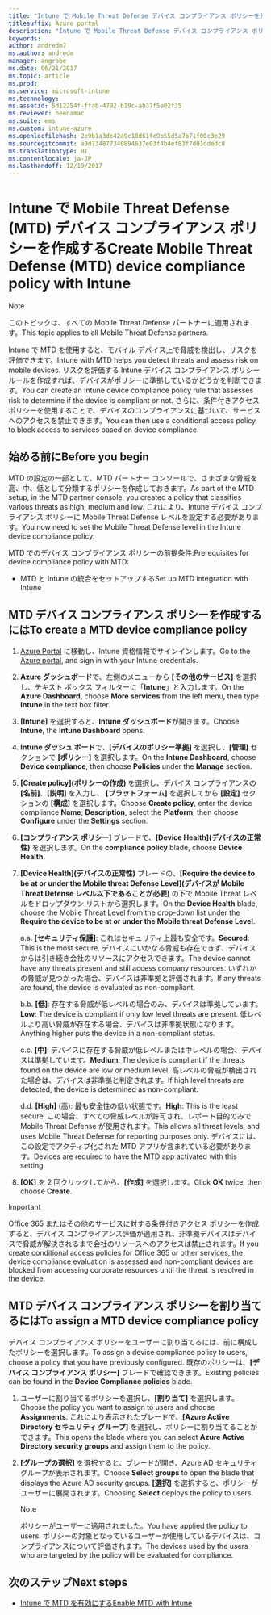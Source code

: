 ```yaml
---
title: "Intune で Mobile Threat Defense デバイス コンプライアンス ポリシーを作成する"
titlesuffix: Azure portal
description: "Intune で Mobile Threat Defense デバイス コンプライアンス ポリシーを作成する"
keywords: 
author: andredm7
ms.author: andredm
manager: angrobe
ms.date: 06/21/2017
ms.topic: article
ms.prod: 
ms.service: microsoft-intune
ms.technology: 
ms.assetid: 5d12254f-ffab-4792-b19c-ab37f5e02f35
ms.reviewer: heenamac
ms.suite: ems
ms.custom: intune-azure
ms.openlocfilehash: 2e9b1a3dc42a9c18d61fc9b55d5a7b71f00c3e29
ms.sourcegitcommit: a9d734877340894637e03f4b4ef83f7d01ddedc8
ms.translationtype: HT
ms.contentlocale: ja-JP
ms.lasthandoff: 12/19/2017
---
```

# <a name="create-mobile-threat-defense-mtd-device-compliance-policy-with-intune"></a><span data-ttu-id="78254-103">Intune で Mobile Threat Defense (MTD) デバイス コンプライアンス ポリシーを作成する</span><span class="sxs-lookup"><span data-stu-id="78254-103">Create Mobile Threat Defense (MTD) device compliance policy with Intune</span></span>

> [!NOTE] 
> <span data-ttu-id="78254-104">このトピックは、すべての Mobile Threat Defense パートナーに適用されます。</span><span class="sxs-lookup"><span data-stu-id="78254-104">This topic applies to all Mobile Threat Defense partners.</span></span>

<span data-ttu-id="78254-105">Intune で MTD を使用すると、モバイル デバイス上で脅威を検出し、リスクを評価できます。</span><span class="sxs-lookup"><span data-stu-id="78254-105">Intune with MTD helps you detect threats and assess risk on mobile devices.</span></span> <span data-ttu-id="78254-106">リスクを評価する Intune デバイス コンプライアンス ポリシー ルールを作成すれば、デバイスがポリシーに準拠しているかどうかを判断できます。</span><span class="sxs-lookup"><span data-stu-id="78254-106">You can create an Intune device compliance policy rule that assesses risk to determine if the device is compliant or not.</span></span> <span data-ttu-id="78254-107">さらに、条件付きアクセス ポリシーを使用することで、デバイスのコンプライアンスに基づいて、サービスへのアクセスを禁止できます。</span><span class="sxs-lookup"><span data-stu-id="78254-107">You can then use a conditional access policy to block access to services based on device compliance.</span></span>

## <a name="before-you-begin"></a><span data-ttu-id="78254-108">始める前に</span><span class="sxs-lookup"><span data-stu-id="78254-108">Before you begin</span></span>

<span data-ttu-id="78254-109">MTD の設定の一部として、MTD パートナー コンソールで、さまざまな脅威を高、中、低として分類するポリシーを作成しておきます。</span><span class="sxs-lookup"><span data-stu-id="78254-109">As part of the MTD setup, in the MTD partner console, you created a policy that classifies various threats as high, medium and low.</span></span> <span data-ttu-id="78254-110">これにより、Intune デバイス コンプライアンス ポリシーに Mobile Threat Defense レベルを設定する必要があります。</span><span class="sxs-lookup"><span data-stu-id="78254-110">You now need to set the Mobile Threat Defense level in the Intune device compliance policy.</span></span>

<span data-ttu-id="78254-111">MTD でのデバイス コンプライアンス ポリシーの前提条件:</span><span class="sxs-lookup"><span data-stu-id="78254-111">Prerequisites for device compliance policy with MTD:</span></span>

-   <span data-ttu-id="78254-112">MTD と Intune の統合をセットアップする</span><span class="sxs-lookup"><span data-stu-id="78254-112">Set up MTD integration with Intune</span></span>

## <a name="to-create-a-mtd-device-compliance-policy"></a><span data-ttu-id="78254-113">MTD デバイス コンプライアンス ポリシーを作成するには</span><span class="sxs-lookup"><span data-stu-id="78254-113">To create a MTD device compliance policy</span></span>

1.  <span data-ttu-id="78254-114">[Azure Portal](https://portal.azure.com/) に移動し、Intune 資格情報でサインインします。</span><span class="sxs-lookup"><span data-stu-id="78254-114">Go to the [Azure portal](https://portal.azure.com/), and sign in with your Intune credentials.</span></span>

2.  <span data-ttu-id="78254-115">**Azure ダッシュボード**で、左側のメニューから **[その他のサービス]** を選択し、テキスト ボックス フィルターに「**Intune**」と入力します。</span><span class="sxs-lookup"><span data-stu-id="78254-115">On the **Azure Dashboard**, choose **More services** from the left menu, then type **Intune** in the text box filter.</span></span>

3.  <span data-ttu-id="78254-116">**[Intune]** を選択すると、**Intune ダッシュボード**が開きます。</span><span class="sxs-lookup"><span data-stu-id="78254-116">Choose **Intune**, the **Intune Dashboard** opens.</span></span>

4. <span data-ttu-id="78254-117">**Intune ダッシュ ボード**で、**[デバイスのポリシー準拠]** を選択し、**[管理]** セクションで **[ポリシー]** を選択します。</span><span class="sxs-lookup"><span data-stu-id="78254-117">On the **Intune Dashboard**, choose **Device compliance**, then choose **Policies** under the **Manage** section.</span></span>

5.  <span data-ttu-id="78254-118">**[Create policy]\(ポリシーの作成\)** を選択し、デバイス コンプライアンスの **[名前]**、**[説明]** を入力し、 **[プラットフォーム]** を選択してから **[設定]** セクションの **[構成]** を選択します。</span><span class="sxs-lookup"><span data-stu-id="78254-118">Choose **Create policy**, enter the device compliance **Name**, **Description**, select the **Platform**, then choose **Configure** under the **Settings** section.</span></span>

6.  <span data-ttu-id="78254-119">**[コンプライアンス ポリシー]** ブレードで、**[Device Health]\(デバイスの正常性\)** を選択します。</span><span class="sxs-lookup"><span data-stu-id="78254-119">On the **compliance policy** blade, choose **Device Health**.</span></span>

7.  <span data-ttu-id="78254-120">**[Device Health]\(デバイスの正常性\)** ブレードの、**[Require the device to be at or under the Mobile threat Defense Level]\(デバイスが Mobile Threat Defense レベル以下であることが必要)** の下で Mobile Threat レベルをドロップダウン リストから選択します。</span><span class="sxs-lookup"><span data-stu-id="78254-120">On the **Device Health** blade, choose the Mobile Threat Level from the drop-down list under the **Require the device to be at or under the Mobile threat Defense Level**.</span></span>

    <span data-ttu-id="78254-121">a.</span><span class="sxs-lookup"><span data-stu-id="78254-121">a.</span></span>  <span data-ttu-id="78254-122">**[セキュリティ保護]**: これはセキュリティ上最も安全です。</span><span class="sxs-lookup"><span data-stu-id="78254-122">**Secured**: This is the most secure.</span></span> <span data-ttu-id="78254-123">デバイスにいかなる脅威も存在できず、デバイスからは引き続き会社のリソースにアクセスできます。</span><span class="sxs-lookup"><span data-stu-id="78254-123">The device cannot have any threats present and still access company resources.</span></span> <span data-ttu-id="78254-124">いずれかの脅威が見つかった場合、デバイスは非準拠と評価されます。</span><span class="sxs-lookup"><span data-stu-id="78254-124">If any threats are found, the device is evaluated as non-compliant.</span></span>

    <span data-ttu-id="78254-125">b.</span><span class="sxs-lookup"><span data-stu-id="78254-125">b.</span></span>  <span data-ttu-id="78254-126">**[低]**: 存在する脅威が低レベルの場合のみ、デバイスは準拠しています。</span><span class="sxs-lookup"><span data-stu-id="78254-126">**Low**: The device is compliant if only low level threats are present.</span></span> <span data-ttu-id="78254-127">低レベルより高い脅威が存在する場合、デバイスは非準拠状態になります。</span><span class="sxs-lookup"><span data-stu-id="78254-127">Anything higher puts the device in a non-compliant status.</span></span>

    <span data-ttu-id="78254-128">c.</span><span class="sxs-lookup"><span data-stu-id="78254-128">c.</span></span>  <span data-ttu-id="78254-129">**[中]**: デバイスに存在する脅威が低レベルまたは中レベルの場合、デバイスは準拠しています。</span><span class="sxs-lookup"><span data-stu-id="78254-129">**Medium**: The device is compliant if the threats found on the device are low or medium level.</span></span> <span data-ttu-id="78254-130">高レベルの脅威が検出された場合は、デバイスは非準拠と判定されます。</span><span class="sxs-lookup"><span data-stu-id="78254-130">If high level threats are detected, the device is determined as non-compliant.</span></span>

    <span data-ttu-id="78254-131">d.</span><span class="sxs-lookup"><span data-stu-id="78254-131">d.</span></span>  <span data-ttu-id="78254-132">**[High]** (高): 最も安全性の低い状態です。</span><span class="sxs-lookup"><span data-stu-id="78254-132">**High**: This is the least secure.</span></span> <span data-ttu-id="78254-133">この場合、すべての脅威レベルが許可され、レポート目的のみで Mobile Threat Defense が使用されます。</span><span class="sxs-lookup"><span data-stu-id="78254-133">This allows all threat levels, and uses Mobile Threat Defense for reporting purposes only.</span></span> <span data-ttu-id="78254-134">デバイスには、この設定でアクティブ化された MTD アプリが含まれている必要があります。</span><span class="sxs-lookup"><span data-stu-id="78254-134">Devices are required to have the MTD app activated with this setting.</span></span>

8.  <span data-ttu-id="78254-135">**[OK]** を 2 回クリックしてから、**[作成]** を選択します。</span><span class="sxs-lookup"><span data-stu-id="78254-135">Click **OK** twice, then choose **Create**.</span></span>

> [!IMPORTANT]
> <span data-ttu-id="78254-136">Office 365 またはその他のサービスに対する条件付きアクセス ポリシーを作成すると、デバイス コンプライアンス評価が適用され、非準拠デバイスはデバイスで脅威が解決されるまで会社のリソースへのアクセスは禁止されます。</span><span class="sxs-lookup"><span data-stu-id="78254-136">If you create conditional access policies for Office 365 or other services, the device compliance evaluation is assessed and non-compliant devices are blocked from accessing corporate resources until the threat is resolved in the device.</span></span>

## <a name="to-assign-a-mtd-device-compliance-policy"></a><span data-ttu-id="78254-137">MTD デバイス コンプライアンス ポリシーを割り当てるには</span><span class="sxs-lookup"><span data-stu-id="78254-137">To assign a MTD device compliance policy</span></span>

<span data-ttu-id="78254-138">デバイス コンプライアンス ポリシーをユーザーに割り当てるには、前に構成したポリシーを選択します。</span><span class="sxs-lookup"><span data-stu-id="78254-138">To assign a device compliance policy to users, choose a policy that you have previously configured.</span></span> <span data-ttu-id="78254-139">既存のポリシーは、**[デバイス コンプライアンス ポリシー]** ブレードで確認できます。</span><span class="sxs-lookup"><span data-stu-id="78254-139">Existing policies can be found in the **Device Compliance policies** blade.</span></span>

1. <span data-ttu-id="78254-140">ユーザーに割り当てるポリシーを選択し、**[割り当て]** を選択します。</span><span class="sxs-lookup"><span data-stu-id="78254-140">Choose the policy you want to assign to users and choose **Assignments**.</span></span> <span data-ttu-id="78254-141">これにより表示されたブレードで、**[Azure Active Directory セキュリティ グループ]** を選択し、ポリシーに割り当てることができます。</span><span class="sxs-lookup"><span data-stu-id="78254-141">This opens the blade where you can select **Azure Active Directory security groups** and assign them to the policy.</span></span>

2. <span data-ttu-id="78254-142">**[グループの選択]** を選択すると、ブレードが開き、Azure AD セキュリティ グループが表示されます。</span><span class="sxs-lookup"><span data-stu-id="78254-142">Choose **Select groups** to open the blade that displays the Azure AD security groups.</span></span>  <span data-ttu-id="78254-143">**[選択]** を選択すると、ポリシーがユーザーに展開されます。</span><span class="sxs-lookup"><span data-stu-id="78254-143">Choosing **Select**  deploys the policy to users.</span></span>

    > [!NOTE] 
    > <span data-ttu-id="78254-144">ポリシーがユーザーに適用されました。</span><span class="sxs-lookup"><span data-stu-id="78254-144">You have applied the policy to users.</span></span> <span data-ttu-id="78254-145">ポリシーの対象となっているユーザーが使用しているデバイスは、コンプライアンスについて評価されます。</span><span class="sxs-lookup"><span data-stu-id="78254-145">The devices used by the users who are targeted by the policy will be evaluated for compliance.</span></span>

## <a name="next-steps"></a><span data-ttu-id="78254-146">次のステップ</span><span class="sxs-lookup"><span data-stu-id="78254-146">Next steps</span></span>

- [<span data-ttu-id="78254-147">Intune で MTD を有効にする</span><span class="sxs-lookup"><span data-stu-id="78254-147">Enable MTD with Intune</span></span>](mtd-connector-enable.md)